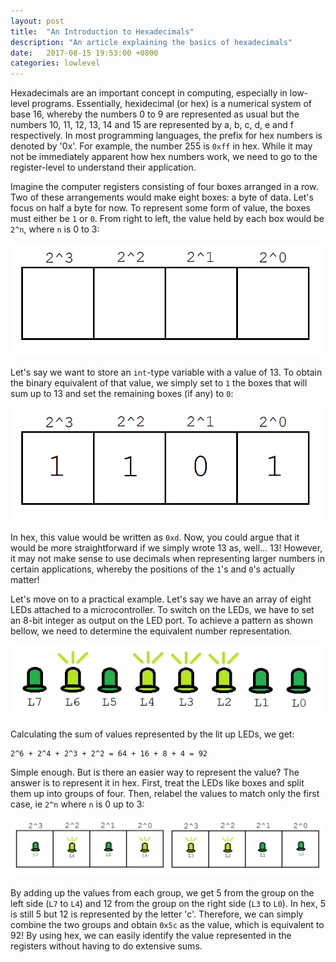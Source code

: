```yaml
---
layout: post
title:  "An Introduction to Hexadecimals"
description: "An article explaining the basics of hexadecimals"
date:   2017-08-15 19:53:00 +0800
categories: lowlevel
---
```


Hexadecimals are an important concept in computing, especially in low-level programs. Essentially, hexidecimal (or hex) is a numerical system of base 16, whereby the numbers 0 to 9 are represented as usual but the numbers 10, 11, 12, 13, 14 and 15 are represented by a, b, c, d, e and f respectively. In most programming languages, the prefix for hex numbers is denoted by '0x'. For example, the number 255 is `0xff` in hex. While it may not be immediately apparent how hex numbers work, we need to go to the register-level to understand their application.

Imagine the computer registers consisting of four boxes arranged in a row. Two of these arrangements would make eight boxes: a byte of data. Let's focus on half a byte for now. To represent some form of value, the boxes must either be `1` or `0`. From right to left, the value held by each box would be `2^n`, where `n` is 0 to 3:

![Empty registers with labels](/img/posts/2017-08-15-intro-to-hex/emptyregisters.png)

Let's say we want to store an `int`-type variable with a value of 13. To obtain the binary equivalent of that value, we simply set to `1` the boxes that will sum up to 13 and set the remaining boxes (if any) to `0`:

![13 in binary](/img/posts/2017-08-15-intro-to-hex/13inhex.png)

In hex, this value would be written as `0xd`. Now, you could argue that it would be more straightforward if we simply wrote 13 as, well... 13! However, it may not make sense to use decimals when representing larger numbers in certain applications, whereby the positions of the `1`'s and `0`'s actually matter!

Let's move on to a practical example. Let's say we have an array of eight LEDs attached to a microcontroller. To switch on the LEDs, we have to set an 8-bit integer as output on the LED port. To achieve a pattern as shown bellow, we need to determine the equivalent number representation.

![LED array showing 0101 1100](/img/posts/2017-08-15-intro-to-hex/LEDarray.png)

Calculating the sum of values represented by the lit up LEDs, we get: 

```
2^6 + 2^4 + 2^3 + 2^2 = 64 + 16 + 8 + 4 = 92
```

Simple enough. But is there an easier way to represent the value? The answer is to represent it in hex. First, treat the LEDs like boxes and split them up into groups of four. Then, relabel the values to match only the first case, ie `2^n` where `n` is 0 up to 3:

![LEDs grouped in boxes](/img/posts/2017-08-15-intro-to-hex/LEDinboxes.png)

By adding up the values from each group, we get 5 from the group on the left side (`L7` to `L4`) and 12 from the group on the right side (`L3` to `L0`). In hex, 5 is still 5 but 12 is represented by the letter 'c'. Therefore, we can simply combine the two groups and obtain `0x5c` as the value, which is equivalent to 92! By using hex, we can easily identify the value represented in the registers without having to do extensive sums.